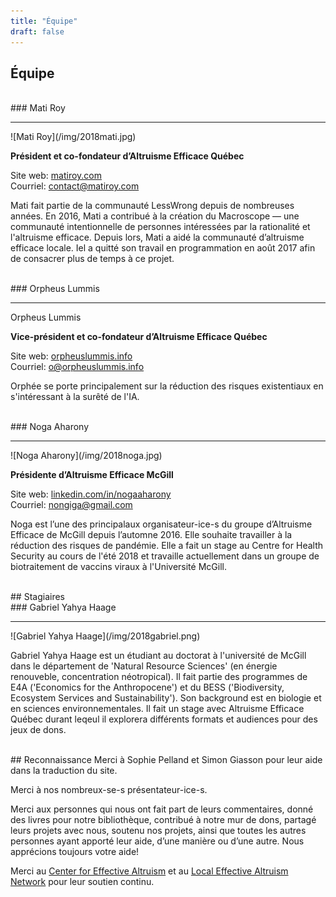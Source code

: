 ```yaml
---
title: "Équipe"
draft: false
---
```


## Équipe

<br>
### Mati Roy
<hr>
![Mati Roy](/img/2018mati.jpg)

**Président et co-fondateur d’Altruisme Efficace Québec**

Site web: [matiroy.com](http://matiroy.com/)<br>
Courriel: [contact@matiroy.com](mailto:contact@matiroy.com)<br>

Mati fait partie de la communauté LessWrong depuis de nombreuses années. En 2016, Mati a contribué à la création du Macroscope — une communauté intentionnelle de personnes intéressées par la rationalité et l'altruisme efficace. Depuis lors, Mati a aidé la communauté d’altruisme efficace locale. Iel a quitté son travail en programmation en août 2017 afin de consacrer plus de temps à ce projet.

<br>
### Orpheus Lummis
<hr>
Orpheus Lummis

**Vice-président et co-fondateur d’Altruisme Efficace Québec**

Site web: [orpheuslummis.info](https://orpheuslummis.info/)<br>
Courriel: [o@orpheuslummis.info](mailto:o@orpheuslummis.info)

Orphée se porte principalement sur la réduction des risques existentiaux en s'intéressant à la surêté de l'IA.

<br>
### Noga Aharony
<hr>
![Noga Aharony](/img/2018noga.jpg)

**Présidente d’Altruisme Efficace McGill**

Site web: [linkedin.com/in/nogaaharony](https://www.linkedin.com/in/nogaaharony/)<br>
Courriel: [nongiga@gmail.com](mailto:nongiga@gmail.com)

Noga est l’une des principalaux organisateur-ice-s du groupe d’Altruisme Efficace de McGill depuis l’automne 2016. Elle souhaite travailler à la réduction des risques de pandémie. Elle a fait un stage au Centre for Health Security au cours de l'été 2018 et travaille actuellement dans un groupe de biotraitement de vaccins viraux à l'Université McGill.


<br>
## Stagiaires
<br>
### Gabriel Yahya Haage
<hr>
![Gabriel Yahya Haage](/img/2018gabriel.png)

Gabriel Yahya Haage est un étudiant au doctorat à l'université de McGill dans le département de 'Natural Resource Sciences' (en énergie renouveble, concentration néotropical). Il fait partie des programmes de E4A ('Economics for the Anthropocene') et du BESS ('Biodiversity, Ecosystem Services and Sustainability'). Son background est en biologie et en sciences environnementales. Il fait un stage avec Altruisme Efficace Québec durant leqeul il explorera différents formats et audiences pour des jeux de dons.

<br>
## Reconnaissance
Merci à Sophie Pelland et Simon Giasson pour leur aide dans la traduction du site.

Merci à nos nombreux-se-s présentateur-ice-s.

Merci aux personnes qui nous ont fait part de leurs commentaires, donné des livres pour notre bibliothèque, contribué à notre mur de dons, partagé leurs projets avec nous, soutenu nos projets, ainsi que toutes les autres personnes ayant apporté leur aide, d’une manière ou d’une autre. Nous apprécions toujours votre aide!

Merci au [Center for Effective Altruism](https://www.centreforeffectivealtruism.org/) et au [Local Effective Altruism Network](https://rtcharity.org/lean/) pour leur soutien continu.